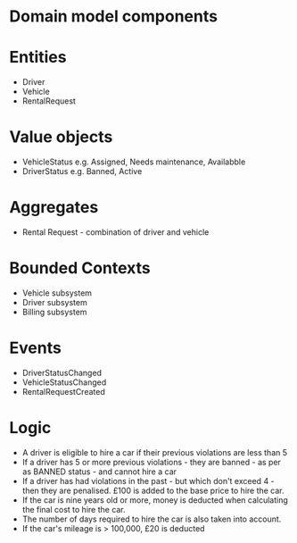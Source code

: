 # Domain model components

# Entities
* Driver
* Vehicle
* RentalRequest

# Value objects
* VehicleStatus e.g. Assigned, Needs maintenance, Availabble
* DriverStatus e.g. Banned, Active

# Aggregates
* Rental Request - combination of driver and vehicle

# Bounded Contexts

* Vehicle subsystem
* Driver subsystem
* Billing subsystem

# Events

* DriverStatusChanged
* VehicleStatusChanged
* RentalRequestCreated

# Logic

* A driver is eligible to hire a car if their previous violations are less than 5
* If a driver has 5 or more previous violations - they are banned - as per as BANNED status - and cannot hire a car
* If a driver has had violations in the past - but which don't exceed 4 - then they are penalised. £100 is added to the base price to hire the car.
* If the car is nine years old or more, money is deducted when calculating the final cost to hire the car.
* The number of days required to hire the car is also taken into account.
* If the car's mileage is > 100,000, £20 is deducted


